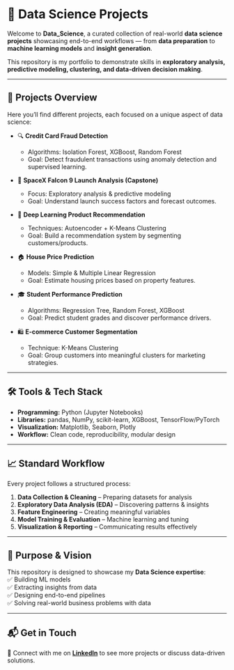 # 🧪 Data Science Projects

Welcome to **Data_Science**, a curated collection of real-world **data science projects** showcasing end-to-end workflows — from **data preparation** to **machine learning models** and **insight generation**.  

This repository is my portfolio to demonstrate skills in **exploratory analysis, predictive modeling, clustering, and data-driven decision making**.

---

## 📂 Projects Overview

Here you’ll find different projects, each focused on a unique aspect of data science:

- 🔍 **Credit Card Fraud Detection**  
  - Algorithms: Isolation Forest, XGBoost, Random Forest  
  - Goal: Detect fraudulent transactions using anomaly detection and supervised learning.

- 🚀 **SpaceX Falcon 9 Launch Analysis (Capstone)**  
  - Focus: Exploratory analysis & predictive modeling  
  - Goal: Understand launch success factors and forecast outcomes.

- 🛒 **Deep Learning Product Recommendation**  
  - Techniques: Autoencoder + K-Means Clustering  
  - Goal: Build a recommendation system by segmenting customers/products.

- 🏠 **House Price Prediction**  
  - Models: Simple & Multiple Linear Regression  
  - Goal: Estimate housing prices based on property features.

- 🎓 **Student Performance Prediction**  
  - Algorithms: Regression Tree, Random Forest, XGBoost  
  - Goal: Predict student grades and discover performance drivers.

- 🛍️ **E-commerce Customer Segmentation**  
  - Technique: K-Means Clustering  
  - Goal: Group customers into meaningful clusters for marketing strategies.

---

## 🛠️ Tools & Tech Stack

- **Programming:** Python (Jupyter Notebooks)  
- **Libraries:** pandas, NumPy, scikit-learn, XGBoost, TensorFlow/PyTorch  
- **Visualization:** Matplotlib, Seaborn, Plotly  
- **Workflow:** Clean code, reproducibility, modular design  

---

## 📈 Standard Workflow

Every project follows a structured process:  

1. **Data Collection & Cleaning** – Preparing datasets for analysis  
2. **Exploratory Data Analysis (EDA)** – Discovering patterns & insights  
3. **Feature Engineering** – Creating meaningful variables  
4. **Model Training & Evaluation** – Machine learning and tuning  
5. **Visualization & Reporting** – Communicating results effectively  

---

## 🌟 Purpose & Vision

This repository is designed to showcase my **Data Science expertise**:  
✅ Building ML models  
✅ Extracting insights from data  
✅ Designing end-to-end pipelines  
✅ Solving real-world business problems with data  

---

## 📬 Get in Touch  

📎 Connect with me on **[LinkedIn]([https://www.linkedin.com/](https://www.linkedin.com/in/diego-asturiano-calva-098943329/))** to see more projects or discuss data-driven solutions.  
